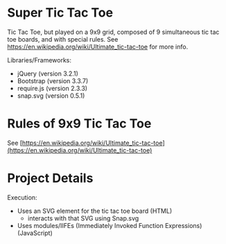 # Super Tic Tac Toe
Tic Tac Toe, but played on a 9x9 grid, composed of 9 simultaneous tic tac toe boards, and with special rules. See https://en.wikipedia.org/wiki/Ultimate_tic-tac-toe for more info.

Libraries/Frameworks:
- jQuery (version 3.2.1)
- Bootstrap (version 3.3.7)
- require.js (version 2.3.3)
- snap.svg (version 0.5.1)

# Rules of 9x9 Tic Tac Toe

See [https://en.wikipedia.org/wiki/Ultimate_tic-tac-toe](https://en.wikipedia.org/wiki/Ultimate_tic-tac-toe)

# Project Details

Execution:
- Uses an SVG element for the tic tac toe board (HTML)
	- interacts with that SVG using Snap.svg
- Uses modules/IIFEs (Immediately Invoked Function Expressions) (JavaScript)
